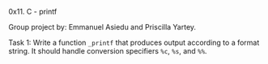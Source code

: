 0x11. C - printf

Group project by: Emmanuel Asiedu and Priscilla Yartey.

Task 1:
Write a function `_printf` that produces output according to a format string. It should handle conversion specifiers `%c`, `%s`, and `%%`.
